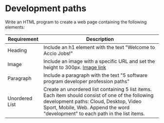# Development paths

Write an HTML program to create a web page containing the following elements:

| Requirement | Description |
| ----------- | ----------- |
| Heading | Include an h1 element with the text "Welcome to Accio Jobs!" |
| Image | Include an image with a specific URL and set the height to 300px. [Image link](https://images.unsplash.com/photo-1505028106030-e07ea1bd80c3?crop=entropy&cs=tinysrgb&fit=max&fm=jpg&ixid=MnwxMTc3M3wwfDF8c2VhcmNofDR8fHNvZnR3YXJlJTIwZGV2ZWxvcG1lbnQlMjBjYXJlZXIlMjBwYXRofGVufDB8fHx8MTY3MjMwNDEyNg&ixlib=rb-4.0.3&q=80&w=2000) |
| Paragraph | Include a paragraph with the text "5 software program developer profession paths" |
| Unordered List | Create an unordered list containing 5 list items. Each item should consist of one of the following development paths: Cloud, Desktop, Video Sport, Mobile, Web. Append the word "development" to each path in the list items. |
